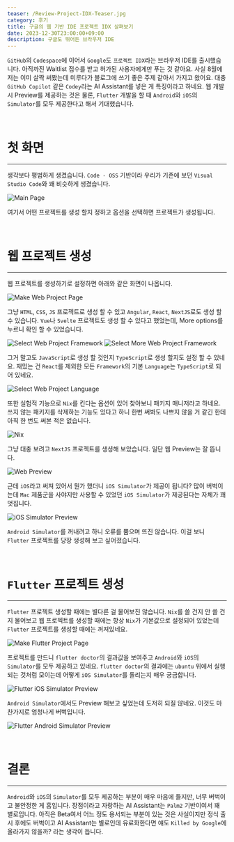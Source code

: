 ```yaml
---
teaser: /Review-Project-IDX-Teaser.jpg
category: 후기
title: 구글의 웹 기반 IDE 프로젝트 IDX 살펴보기
date: 2023-12-30T23:00:00+09:00
description: 구글도 뛰어든 브라우저 IDE
---
```


`GitHub`의 `Codespace`에 이어서 `Google`도 `프로젝트 IDX`라는 브라우저 IDE를 출시했습니다. 아직까진 Waitlist 접수를 받고 허가된 사용자에게만 푸는 것 같아요. 사실 8월에 저는 이미 살짝 써봤는데 미루다가 블로그에 쓰기 좋은 주제 같아서 가지고 왔어요. 대충 `GitHub Copilot` 같은 `Codey`라는 AI Assistant를 넣은 게 특징이라고 하네요. 웹 개발 시 Preview를 제공하는 것은 물론, `Flutter` 개발을 할 때 `Android`와 `iOS`의 `Simulator`를 모두 제공한다고 해서 기대했습니다. 

<br />

# 첫 화면

---

생각보다 평범하게 생겼습니다. `Code - OSS` 기반이라 우리가 기존에 보던 `Visual Studio Code`와 꽤 비슷하게 생겼습니다.

![Main Page](/Review-Project-IDX-Main-Page.png)

여기서 어떤 프로젝트를 생성 할지 정하고 옵션을 선택하면 프로젝트가 생성됩니다.

<br />

# 웹 프로젝트 생성

---

웹 프로젝트를 생성하기로 설정하면 아래와 같은 화면이 나옵니다.

![Make Web Project Page](/Review-Project-IDX-Make-Web-Project-Page.png)

그냥 `HTML`, `CSS`, `JS` 프로젝트로 생성 할 수 있고 `Angular`, `React`, `NextJS`로도 생성 할 수 있습니다. `Vue`나 `Svelte` 프로젝트도 생성 할 수 있다고 했었는데, More options를 누르니 확인 할 수 있었습니다.

![Select Web Project Framework](/Review-Project-IDX-Select-Web-Project-Framework.png)
![Select More Web Project Framework](/Review-Project-IDX-Select-More-Web-Project-Framework.png)

그거 말고도 `JavaScript`로 생성 할 것인지 `TypeScript`로 생성 할지도 설정 할 수 있네요. 재밌는 건 `React`를 제외한 모든 `Framework`의 기본 `Language`는 `TypeScript`로 되어 있네요.

![Select Web Project Language](/Review-Project-IDX-Select-Web-Project-Language.png)

또한 실험적 기능으로 `Nix`를 킨다는 옵션이 있어 찾아보니 패키지 매니저라고 하네요. 쓰지 않는 패키지를 삭제하는 기능도 있다고 하니 한번 써봐도 나쁘지 않을 거 같긴 한데 아직 한 번도 써본 적은 없습니다.

![Nix](/Review-Project-IDX-Nix.png)

그냥 대충 보려고 `NextJS` 프로젝트를 생셩해 보았습니다. 일단 웹 Preview는 잘 뜹니다.

![Web Preview](/Review-Project-IDX-Web-Preview.png)

근데 `iOS`라고 써져 있어서 뭔가 했더니 `iOS Simulator`가 제공이 됩니다? 많이 버벅이는데 `Mac` 제품군을 사야지만 사용할 수 있었던 `iOS Simulator`가 제공된다는 자체가 꽤 멋집니다.

![iOS Simulator Preview](/Review-Project-IDX-iOS-Simulator-Preview.png)

`Android Simulator`를 꺼내려고 하니 오류를 뿜으며 뜨진 않습니다. 이걸 보니 `Flutter` 프로젝트를 당장 생성해 보고 싶어졌습니다.

<br />

# `Flutter` 프로젝트 생성

---

`Flutter` 프로젝트 생성할 때에는 별다른 걸 물어보진 않습니다. `Nix`를 쓸 건지 안 쓸 건지 물어보고 웹 프로젝트를 생성할 때에는 항상 `Nix`가 기본값으로 설정되어 있었는데 `Flutter` 프로젝트를 생성할 때에는 꺼져있네요.

![Make Flutter Project Page](/Review-Project-IDX-Make-Flutter-Project-Page.png)

프로젝트를 만드니 `flutter doctor`의 결과값을 보여주고 `Android`와 `iOS`의 `Simulator`를 모두 제공하고 있네요. `flutter doctor`의 결과에는 `ubuntu` 위에서 실행되는 것처럼 모이는데 어떻게 `iOS Simulator`를 돌리는지 매우 궁금합니다.

![Flutter iOS Simulator Preview](/Review-Project-IDX-Flutter-iOS-Simulator-Preview.png)

`Android Simulator`에서도 Preview 해보고 싶었는데 도저히 되질 않네요. 이것도 마찬가지로 엄청나게 버벅입니다.

![Flutter Android Simulator Preview](/Review-Project-IDX-Flutter-Android-Simulator-Preview.png)

<br />

# 결론

---

`Android`와 `iOS`의 `Simulator`를 모두 제공하는 부분이 매우 마음에 들지만, 너무 버벅이고 불안정한 게 흠입니다. 장점이라고 자랑하는 AI Assistant는 `Palm2` 기반이여서 꽤 별로입니다. 아직은 Beta여서 어느 정도 용서되는 부분이 있는 것은 사실이지만 정식 출시 후에도 버벅이고 AI Assistant는 별로인데 유료화한다면 얘도 `Killed by Google`에 올라가지 않을까? 라는 생각이 듭니다.